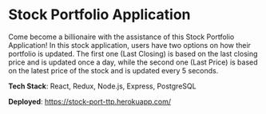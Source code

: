 # Stock Portfolio Application

Come become a billionaire with the assistance of this Stock Portfolio Application! In this stock application, users have two options on how their portfolio is updated. The first one (Last Closing) is based on the last closing price and is updated once a day, while the second one (Last Price) is based on the latest price of the stock and is updated every 5 seconds.

**Tech Stack**: React, Redux, Node.js, Express, PostgreSQL

**Deployed**: https://stock-port-ttp.herokuapp.com/
